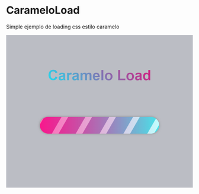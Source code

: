 # CarameloLoad
Simple ejemplo de loading css estilo caramelo

![](https://github.com/jeancode/CarameloLoad/blob/main/Captura.PNG)
